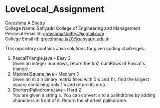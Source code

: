 # LoveLocal_Assignment
Greeshma A Shetty  
College Name: Sahyadri College of Engineering and Management  
Personal Email Id: greeshmashettya@gmail.com  
College Email Id: greeshmaa.is20@sahyadri.edu.in  

This repository contains Java solutions for given coding challenges.
1. PascalTriangle.java - Easy 3  
   Given an integer numRows, return the first numRows of Pascal's triangle.
2. MaximalSquare.java - Medium 3  
   Given an m x n binary matrix filled with 0's and 1's, find the largest square containing only 1's and return its area.
3. ShortestPalindrome.java - Hard 2  
   You are given a string s. You can convert s to a palindrome by adding characters in front of it. Return the shortest palindrome.


